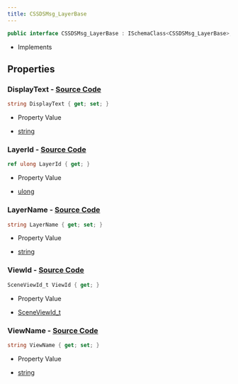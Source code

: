 ```yaml
---
title: CSSDSMsg_LayerBase
---
```


```csharp
public interface CSSDSMsg_LayerBase : ISchemaClass<CSSDSMsg_LayerBase>, ISchemaField, ISchemaClass, INativeHandle
```

- Implements

## Properties

### **DisplayText** - [Source Code](https://github.com/swiftly-solution/swiftlys2/blob/main/managed/src/SwiftlyS2.Generated/Schemas/Interfaces/CSSDSMsg_LayerBase.cs#L24)

```csharp
string DisplayText { get; set; }
```

- Property Value

- [string](https://learn.microsoft.com/dotnet/api/system.string)

### **LayerId** - [Source Code](https://github.com/swiftly-solution/swiftlys2/blob/main/managed/src/SwiftlyS2.Generated/Schemas/Interfaces/CSSDSMsg_LayerBase.cs#L20)

```csharp
ref ulong LayerId { get; }
```

- Property Value

- [ulong](https://learn.microsoft.com/dotnet/api/system.uint64)

### **LayerName** - [Source Code](https://github.com/swiftly-solution/swiftlys2/blob/main/managed/src/SwiftlyS2.Generated/Schemas/Interfaces/CSSDSMsg_LayerBase.cs#L22)

```csharp
string LayerName { get; set; }
```

- Property Value

- [string](https://learn.microsoft.com/dotnet/api/system.string)

### **ViewId** - [Source Code](https://github.com/swiftly-solution/swiftlys2/blob/main/managed/src/SwiftlyS2.Generated/Schemas/Interfaces/CSSDSMsg_LayerBase.cs#L16)

```csharp
SceneViewId_t ViewId { get; }
```

- Property Value

- [SceneViewId_t](/docs/api/shared/schemadefinitions/sceneviewid_t)

### **ViewName** - [Source Code](https://github.com/swiftly-solution/swiftlys2/blob/main/managed/src/SwiftlyS2.Generated/Schemas/Interfaces/CSSDSMsg_LayerBase.cs#L18)

```csharp
string ViewName { get; set; }
```

- Property Value

- [string](https://learn.microsoft.com/dotnet/api/system.string)

